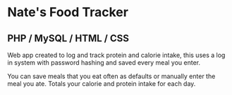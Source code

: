 # Nate's Food Tracker

## PHP / MySQL / HTML / CSS

Web app created to log and track protein and calorie intake, this uses a log in system with password hashing and saved every meal you enter.

You can save meals that you eat often as defaults or manually enter the meal you ate. Totals your calorie and protein intake for each day.
